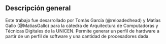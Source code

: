 ## Descripción general

Este trabajo fue desarrollado por Tomás García (@reloadedhead) y Matías Gallo (@MatiasGallo) para la cátedra de Arquitectura de Computadoras y Técnicas Digitales de la UNICEN. Permite generar un perfil de hardware a partir de un perfil de software y una cantidad de procesadores dada.
